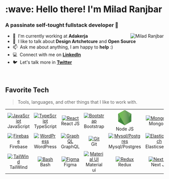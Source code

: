
<h1 align="left" id="miladranjbar-title">:wave: Hello there! I'm Milad Ranjbar</h1>
<h3 align="left">A passinate self-tought fullstack developer 🥑</h3>


<a href="#miladranjbar-title">
  <img src="https://github-readme-stats.vercel.app/api?username=miladr0&show_icons=true&theme=react&count_private=true&include_all_commits=true" alt="Milad Ranjbar" align="right" />
</a>

- :office: &nbsp;I'm currently working at **Adakerja**
- :speech_balloon: &nbsp;I like to talk about **Design Artchetcure** and **Open Source**
- :mailbox: &nbsp;Ask me about anything, I am happy to **help** :)
- :computer: &nbsp;Connect with me on **[LinkedIn]**
- :bird: &nbsp;Let's talk more in **[Twitter]**

<br>

<h2 align="left" id="miladranjbar-tech">Favorite Tech</h2>

> Tools, languages, and other things that I like to work with.


<table align="center">
  <tr>
    <td align="center" width="96">
      <a href="#miladranjbar-tech">
        <img src="https://upload.wikimedia.org/wikipedia/commons/thumb/9/99/Unofficial_JavaScript_logo_2.svg/1024px-Unofficial_JavaScript_logo_2.svg.png" width="48" height="48" alt="JavaScript" />
      </a>
      <br>JavaScript
    </td>
    <td align="center" width="96">
      <a href="#miladranjbar-tech">
        <img src="https://upload.wikimedia.org/wikipedia/commons/thumb/4/4c/Typescript_logo_2020.svg/1200px-Typescript_logo_2020.svg.png" width="48" height="48" alt="TypeScript" />
      </a>
      <br>TypeScript
    </td>
    <td align="center" width="96">
      <a href="#miladranjbar-tech">
        <img src="https://brandlogos.net/wp-content/uploads/2020/09/react-logo.png" width="48" height="48" alt="React" />
      </a>
      <br>React JS
    </td>
    <td align="center" width="96">
      <a href="#miladranjbar-tech">
        <img src="https://cdn.worldvectorlogo.com/logos/bootstrap-4.svg" width="48" height="48" alt="Bootstrap" />
      </a>
      <br>Bootstrap
    </td>
    <td align="center" width="96">
      <a href="#miladranjbar-tech">
        <img src="https://raw.githubusercontent.com/github/explore/80688e429a7d4ef2fca1e82350fe8e3517d3494d/topics/nodejs/nodejs.png" width="48" height="48" alt="Node JS" />
      </a>
      <br>Node JS
    </td>
     <td align="center" width="96"> 
      <a href="#miladranjbar-tech" >
        <img src="https://i.ibb.co/QXHcMvM/58481021cef1014c0b5e494b.png" width="48" height="48" alt="Mongo DB" />
      </a>
      <br>MongoDB
    </td>
   <td align="center" width="96"> 
      <a href="#miladranjbar-tech" >
        <img src="https://brandeps.com/icon-download/S/Socket.io-icon-vector-01.svg" width="48" height="48" alt="Mongo DB" />
      </a>
      <br>Socket.io
    </td>
  </tr>
    <td align="center" width="96">
      <a href="#miladranjbar-tech">
        <img src="https://4.bp.blogspot.com/-rtNRVM3aIvI/XJX_U07Z-II/AAAAAAAAJXY/YpdOo490FTgdKOxM4qDG-2-EzcNFAWkKACK4BGAYYCw/s1600/logo%2Bfirebase%2Bicon.png" width="48" height="48" alt="Firebase" />
      </a>
      <br>Firebase
    </td>
    <td align="center"  width="96">
      <a href="#miladranjbar-tech">
        <img src="https://upload.wikimedia.org/wikipedia/commons/thumb/9/98/WordPress_blue_logo.svg/480px-WordPress_blue_logo.svg.png" width="48" height="48" alt="WordPress" />
      </a>
      <br>WordPress
    </td>
    <td align="center" width="96">
      <a href="#miladranjbar-tech" >
        <img src="https://upload.wikimedia.org/wikipedia/commons/thumb/1/17/GraphQL_Logo.svg/2048px-GraphQL_Logo.svg.png" width="48" height="48" alt="GraphQL" />
      </a>
      <br>GraphQL
    </td>
    <td align="center" width="96">
      <a href="#miladranjbar-tech" >
        <img src="https://upload.wikimedia.org/wikipedia/commons/thumb/3/3f/Git_icon.svg/1200px-Git_icon.svg.png" width="48" height="48" alt="Git" />
      </a>
      <br>Git
    </td>
      <td align="center" width="96">
      <a href="#miladranjbar-tech" >
        <img src="https://brandeps.com/logo-download/M/MySQL-logo-vector-01.svg" width="48" height="48" alt="Mysql/Postgres" />
      </a>
      <br>Mysql/Postgres
    </td>
      <td align="center" width="96">
      <a href="#miladranjbar-tech" >
        <img src="https://brandeps.com/icon-download/E/Elasticsearch-icon-vector-01.svg" width="48" height="48" alt="Elasticsearch" />
      </a>
      <br>Elasticsearch
    </td>
      <td align="center" width="96">
      <a href="#miladranjbar-tech" >
        <img src="https://brandeps.com/logo-download/R/Redis-logo-vector-01.svg" width="48" height="48" alt="Redis" />
      </a>
      <br>Redis
    </td>
   <tr>
    <td align="center" width="96">
      <a href="#miladranjbar-tech">
        <img src="https://tailwindcss.com/_next/static/media/tailwindcss-mark.cb8046c163f77190406dfbf4dec89848.svg" width="48" height="48" alt="TailWind" />
      </a>
      <br>TailWind
    </td>
    <td align="center" width="96">
      <a href="#miladranjbar-tech">
        <img src="https://bashlogo.com/img/symbol/png/full_colored_dark.png" width="48" height="48" alt="Bash" />
      </a>
      <br>Bash
    </td>
    <td align="center" width="96">
      <a href="#miladranjbar-tech">
        <img src="https://upload.wikimedia.org/wikipedia/commons/3/33/Figma-logo.svg" width="45" height="45" alt="Figma" />
      </a>
      <br>Figma
    </td>
    <td align="center" width="96">
      <a href="#miladranjbar-tech">
        <img src="https://material-ui.com/static/logo.png" width="48" height="48" alt="Material UI" />
      </a>
      <br>Material ui
    </td>
     <td align="center" width="96"> 
      <a href="#miladranjbar-tech" >
        <img src="https://cdn.worldvectorlogo.com/logos/redux.svg" width="48" height="48" alt="Redux" />
      </a>
      <br>Redux
    </td>
          <td align="center" width="96"> 
      <a href="#miladranjbar-tech" >
        <img src="https://raw.githubusercontent.com/samfromaway/samfromaway/master/.github/images/nextjs.png" width="48" height="48" alt="Next JS" />
      </a>
      <br>Next JS
    </td>
             <td align="center" width="96"> 
      <a href="#miladranjbar-tech" >
        <img src="https://brandeps.com/icon-download/A/Aws-icon-vector-03.svg" width="48" height="48" alt="AWS" />
      </a>
      <br>AWS
    </td>
  </tr>
    
</table>
<!-- links -->



[linkedin]: https://www.linkedin.com/in/milad-ranjbar "Milad Ranjbar LinkedIn"
[twitter]: https://twitter.com/mr1_ranjbar "Milad Ranjbar Twitter"
